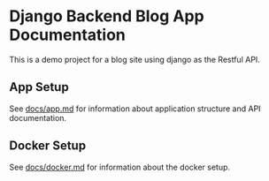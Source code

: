 # Django Backend Blog App Documentation
This is a demo project for a blog site using django as the Restful API.


## App Setup

See [docs/app.md](docs/app.md) for information about application structure and API documentation.

## Docker Setup

See [docs/docker.md](docs/docker.md) for information about the docker setup.
